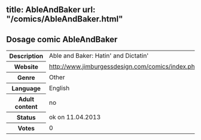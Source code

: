title: AbleAndBaker
url: "/comics/AbleAndBaker.html"
---
Dosage comic AbleAndBaker
-----------------------------------------

<table class="comicinfo">
<tr>
<th>Description</th><td>Able and Baker: Hatin' and Dictatin'</td>
</tr>
<tr>
<th>Website</th><td><a href="http://www.jimburgessdesign.com/comics/index.php">http://www.jimburgessdesign.com/comics/index.php</a></td>
</tr>
<tr>
<th>Genre</th><td>Other</td>
</tr>
<tr>
<th>Language</th><td>English</td>
</tr>
<tr>
<th>Adult content</th><td>no</td>
</tr>
<tr>
<th>Status</th><td>ok on 11.04.2013</td>
</tr>
<tr>
<th>Votes</th><td>0</div></td>
</tr>
</table>
